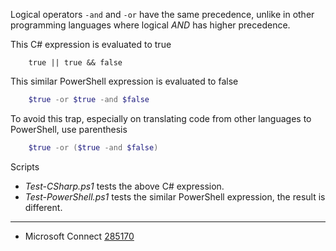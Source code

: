 
Logical operators `-and` and `-or` have the same precedence, unlike in other
programming languages where logical *AND* has higher precedence.

This C# expression is evaluated to true

```CSharp
    true || true && false
```

This similar PowerShell expression is evaluated to false

```PowerShell
    $true -or $true -and $false
```

To avoid this trap, especially on translating code from other languages to PowerShell, use parenthesis

```PowerShell
    $true -or ($true -and $false)
```

Scripts

- *Test-CSharp.ps1* tests the above C# expression.
- *Test-PowerShell.ps1* tests the similar PowerShell expression, the result is different.

---

- Microsoft Connect [285170](https://connect.microsoft.com/PowerShell/Feedback/Details/285170)
